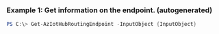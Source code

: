 ### Example 1: Get information on the endpoint. (autogenerated)
```powershell
PS C:\> Get-AzIotHubRoutingEndpoint -InputObject {InputObject}
```

